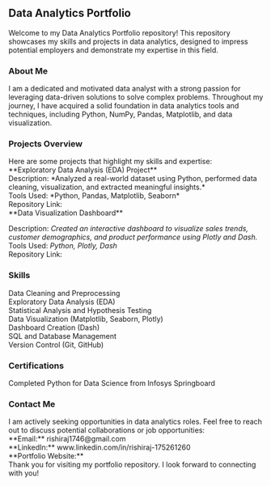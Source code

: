 <h2>Data Analytics Portfolio</h2>
Welcome to my Data Analytics Portfolio repository! This repository showcases my skills and projects in data analytics, designed to impress potential employers and demonstrate my expertise in this field.
<br>
<h3>About Me</h3>
I am a dedicated and motivated data analyst with a strong passion for leveraging data-driven solutions to solve complex problems. Throughout my journey, I have acquired a solid foundation in data analytics tools and techniques, including Python, NumPy, Pandas, Matplotlib, and data visualization.
<br>
<h3>Projects Overview</h3>
Here are some projects that highlight my skills and expertise:
<br>
**Exploratory Data Analysis (EDA) Project**
<br>
Description: *Analyzed a real-world dataset using Python, performed data cleaning, visualization, and extracted meaningful insights.* <br>
Tools Used: *Python, Pandas, Matplotlib, Seaborn* <br>
Repository Link: 
<br>
**Data Visualization Dashboard** <br>

Description: *Created an interactive dashboard to visualize sales trends, customer demographics, and product performance using Plotly and Dash.* <br>
Tools Used: *Python, Plotly, Dash* <br>
Repository Link: 
<br>
<h3>Skills</h3>
Data Cleaning and Preprocessing <br>
Exploratory Data Analysis (EDA) <br>
Statistical Analysis and Hypothesis Testing <br>
Data Visualization (Matplotlib, Seaborn, Plotly) <br>
Dashboard Creation (Dash) <br>
SQL and Database Management <br>
Version Control (Git, GitHub) 
<br>
<h3>Certifications</h3>
Completed Python for Data Science from Infosys Springboard <br>
<h3>Contact Me</h3>
I am actively seeking opportunities in data analytics roles. Feel free to reach out to discuss potential collaborations or job opportunities:
<br>
**Email:** rishiraj1746@gmail.com <br>
**LinkedIn:** www.linkedin.com/in/rishiraj-175261260 <br>
**Portfolio Website:** <br>
Thank you for visiting my portfolio repository. I look forward to connecting with you! <br>
